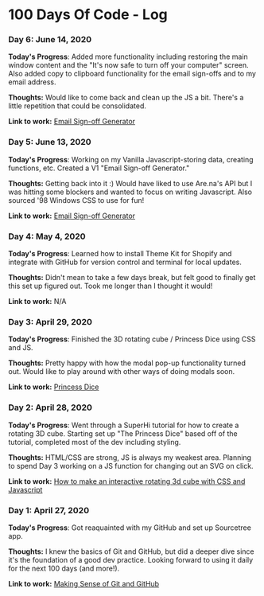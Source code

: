 # 100 Days Of Code - Log

### Day 6: June 14, 2020

**Today's Progress**: Added more functionality including restoring the main window content and the "It's now safe to turn off your computer" screen. Also added copy to clipboard functionality for the email sign-offs and to my email address. 

**Thoughts:** Would like to come back and clean up the JS a bit. There's a little repetition that could be consolidated. 

**Link to work:** [Email Sign-off Generator](https://email-signoff-generator.herokuapp.com/index.html)

### Day 5: June 13, 2020

**Today's Progress**: Working on my Vanilla Javascript-storing data, creating functions, etc. Created a V1 "Email Sign-off Generator."

**Thoughts:** Getting back into it :) Would have liked to use Are.na's API but I was hitting some blockers and wanted to focus on writing Javascript. Also sourced '98 Windows CSS to use for fun! 

**Link to work:** [Email Sign-off Generator](https://email-signoff-generator.herokuapp.com/index.html)

### Day 4: May 4, 2020

**Today's Progress**: Learned how to install Theme Kit for Shopify and integrate with GitHub for version control and terminal for local updates. 

**Thoughts:** Didn't mean to take a few days break, but felt good to finally get this set up figured out. Took me longer than I thought it would! 

**Link to work:** N/A

### Day 3: April 29, 2020

**Today's Progress**: Finished the 3D rotating cube / Princess Dice using CSS and JS.

**Thoughts:** Pretty happy with how the modal pop-up functionality turned out. Would like to play around with other ways of doing modals soon.

**Link to work:** [Princess Dice](http://princess-dice.herokuapp.com/index.html)

### Day 2: April 28, 2020

**Today's Progress**: Went through a SuperHi tutorial for how to create a rotating 3D cube. Starting set up "The Princess Dice" based off of the tutorial, completed most of the dev including styling.

**Thoughts:** HTML/CSS are strong, JS is always my weakest area. Planning to spend Day 3 working on a JS function for changing out an SVG on click.

**Link to work:** [How to make an interactive rotating 3d cube with CSS and Javascript](https://www.superhi.com/video/how-to-make-an-interactive-rotating-3d-cube-with-css-and-javascript)

### Day 1: April 27, 2020

**Today's Progress**: Got reaquainted with my GitHub and set up Sourcetree app.

**Thoughts:** I knew the basics of Git and GitHub, but did a deeper dive since it's the foundation of a good dev practice. Looking forward to using it daily for the next 100 days (and more!).

**Link to work:** [Making Sense of Git and GitHub](https://betterstack.dev/blog/making-sense-of-git-and-github/)